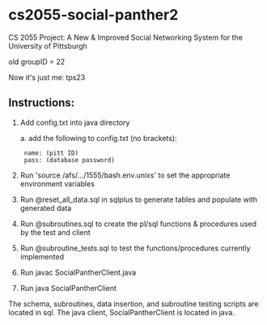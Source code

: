 # cs2055-social-panther2 #
CS 2055 Project: A New & Improved Social Networking System for the University of Pittsburgh

old groupID = 22

Now it's just me: tps23

## Instructions: ##
1. Add config.txt into java directory

	a. add the following to config.txt (no brackets):

		name: (pitt ID)
		pass: (database password)


2. Run 'source /afs/.../1555/bash.env.unixs' to set the appropriate environment variables
3. Run @reset_all_data.sql in sqlplus to generate tables and populate with generated data
4. Run @subroutines.sql to create the pl/sql functions & procedures used by the test and client
5. Run @subroutine_tests.sql to test the functions/procedures currently implemented
6. Run javac SocialPantherClient.java
7. Run java SocialPantherClient

The schema, subroutines, data insertion, and subroutine testing scripts are located in sql.
The java client, SocialPantherClient is located in java.
